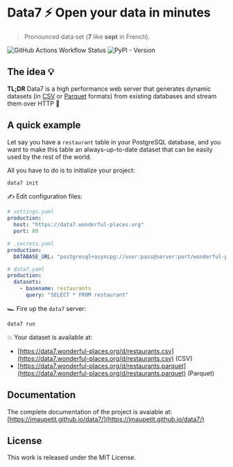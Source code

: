 # Data7 ⚡ Open your data in minutes

> Pronounced data·set (**7** like **sept** in French).

![GitHub Actions Workflow Status](https://img.shields.io/github/actions/workflow/status/jmaupetit/data7/quality.yml)
![PyPI - Version](https://img.shields.io/pypi/v/data7)

## The idea 💡

**TL;DR** Data7 is a high performance web server that generates dynamic datasets
(in [CSV](https://en.wikipedia.org/wiki/Comma-separated_values) or
[Parquet](https://en.wikipedia.org/wiki/Apache_Parquet) formats) from existing
databases and stream them over HTTP 🎉

## A quick example

Let say you have a `restaurant` table in your PostgreSQL database, and you want
to make this table an always-up-to-date dataset that can be easily used by the
rest of the world.

All you have to do is to initialize your project:

```sh
data7 init
```

✍️ Edit configuration files:

```yaml
# settings.yaml
production:
  host: "https://data7.wonderful-places.org"
  port: 80

# .secrets.yaml
production:
  DATABASE_URL: "postgresql+asyncpg://user:pass@server:port/wonderful-places"

# data7.yaml
production:
  datasets:
    - basename: restaurants
      query: "SELECT * FROM restaurant"
```

🏎️ Fire up the `data7` server:

```sh
data7 run
```

💥 Your dataset is available at:

- [https://data7.wonderful-places.org/d/restaurants.csv](https://data7.wonderful-places.org/d/restaurants.csv)
  (CSV)
- [https://data7.wonderful-places.org/d/restaurants.parquet](https://data7.wonderful-places.org/d/restaurants.parquet)
  (Parquet)

## Documentation

The complete documentation of the project is avaiable at:
[https://jmaupetit.github.io/data7/](https://jmaupetit.github.io/data7/)

## License

This work is released under the MIT License.
